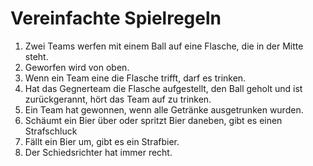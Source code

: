 # Vereinfachte Spielregeln 

1. Zwei Teams werfen mit einem Ball auf eine Flasche, die in der Mitte steht.
2. Geworfen wird von oben.
3. Wenn ein Team eine die Flasche trifft, darf es trinken.
4. Hat das Gegnerteam die Flasche aufgestellt, den Ball geholt und ist zurückgerannt, hört das Team auf zu trinken.
5. Ein Team hat gewonnen, wenn alle Getränke ausgetrunken wurden.
6. Schäumt ein Bier über oder spritzt Bier daneben, gibt es einen Strafschluck
7. Fällt ein Bier um, gibt es ein Strafbier.
8. Der Schiedsrichter hat immer recht.